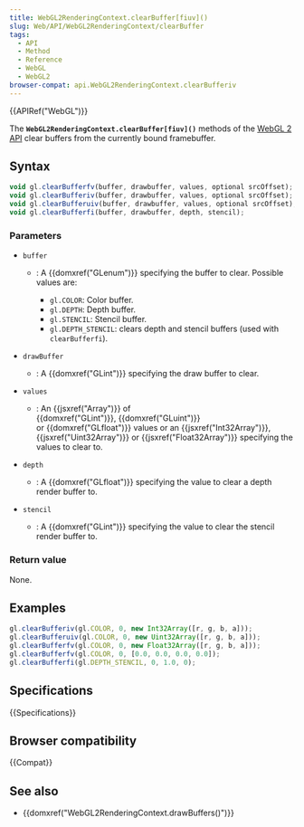 ```yaml
---
title: WebGL2RenderingContext.clearBuffer[fiuv]()
slug: Web/API/WebGL2RenderingContext/clearBuffer
tags:
  - API
  - Method
  - Reference
  - WebGL
  - WebGL2
browser-compat: api.WebGL2RenderingContext.clearBufferiv
---
```

{{APIRef("WebGL")}}

The **`WebGL2RenderingContext.clearBuffer[fiuv]()`** methods of
the [WebGL 2 API](/en-US/docs/Web/API/WebGL_API) clear buffers from the
currently bound framebuffer.

## Syntax

```js
void gl.clearBufferfv(buffer, drawbuffer, values, optional srcOffset);
void gl.clearBufferiv(buffer, drawbuffer, values, optional srcOffset);
void gl.clearBufferuiv(buffer, drawbuffer, values, optional srcOffset);
void gl.clearBufferfi(buffer, drawbuffer, depth, stencil);
```

### Parameters

- `buffer`

  - : A {{domxref("GLenum")}} specifying the buffer to clear. Possible values are:

    - `gl.COLOR`: Color buffer.
    - `gl.DEPTH`: Depth buffer.
    - `gl.STENCIL`: Stencil buffer.
    - `gl.DEPTH_STENCIL`: clears depth and stencil buffers (used with
      `clearBufferfi`).

- `drawBuffer`
  - : A {{domxref("GLint")}} specifying the draw buffer to clear.
- `values`
  - : An {{jsxref("Array")}} of {{domxref("GLint")}}, {{domxref("GLuint")}}
    or {{domxref("GLfloat")}} values or
    an {{jsxref("Int32Array")}}, {{jsxref("Uint32Array")}} or {{jsxref("Float32Array")}}
    specifying the values to clear to.
- `depth`
  - : A {{domxref("GLfloat")}} specifying the value to clear a depth render buffer to.
- `stencil`
  - : A {{domxref("GLint")}} specifying the value to clear the stencil render buffer to.

### Return value

None.

## Examples

```js
gl.clearBufferiv(gl.COLOR, 0, new Int32Array([r, g, b, a]));
gl.clearBufferuiv(gl.COLOR, 0, new Uint32Array([r, g, b, a]));
gl.clearBufferfv(gl.COLOR, 0, new Float32Array([r, g, b, a]));
gl.clearBufferfv(gl.COLOR, 0, [0.0, 0.0, 0.0, 0.0]);
gl.clearBufferfi(gl.DEPTH_STENCIL, 0, 1.0, 0);
```

## Specifications

{{Specifications}}

## Browser compatibility

{{Compat}}

## See also

- {{domxref("WebGL2RenderingContext.drawBuffers()")}}

